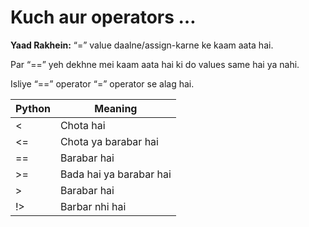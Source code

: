 # Kuch aur operators … 


**Yaad Rakhein:**
“=” value daalne/assign-karne ke kaam aata hai.  

Par “==” yeh dekhne mei kaam aata hai ki do values same hai ya nahi.  

Isliye “==” operator  “=” operator se alag hai.



Python| Meaning 
------- | ---------------- 
<  | Chota hai | 
<=  | Chota ya barabar hai |
==   | Barabar hai |
>=  | Bada hai ya barabar hai | 
>  | Barabar hai        | 
!>   | Barbar nhi hai |

